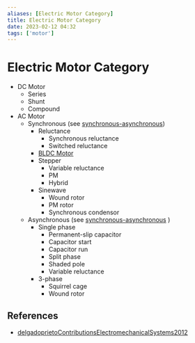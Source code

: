 ```yaml
---
aliases: [Electric Motor Category]
title: Electric Motor Category
date: 2023-02-12 04:32
tags: ['motor']
---
```


# Electric Motor Category

- DC Motor
  - Series
  - Shunt
  - Compound
- AC Motor
  - Synchronous (see [synchronous-asynchronous](synchronous-asynchronous.md))
    - Reluctance
      - Synchronous reluctance
      - Switched reluctance
    - [BLDC Motor](../BLDC/BLDC-motor.md)
    - Stepper
      - Variable reluctance
      - PM
      - Hybrid
    - Sinewave
      - Wound rotor
      - PM rotor
      - Synchronous condensor
  - Asynchronous (see [synchronous-asynchronous](synchronous-asynchronous.md) )
    - Single phase
      - Permanent-slip capacitor
      - Capacitor start
      - Capacitor run
      - Split phase
      - Shaded pole
      - Variable reluctance
    - 3-phase
      - Squirrel cage
      - Wound rotor

## References

- [delgadoprietoContributionsElectromechanicalSystems2012](../zotero/delgadoprietoContributionsElectromechanicalSystems2012.md)
